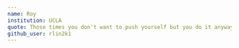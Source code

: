 ```yaml
---
name: Roy
institution: UCLA
quote: Those times you don't want to push yourself but you do it anyway: that's actually the dream, KB
github_user: rlin2k1
---
```

